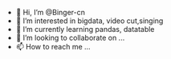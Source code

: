 - 👋 Hi, I’m @Binger-cn
- 👀 I’m interested in bigdata, video cut,singing
- 🌱 I’m currently learning pandas, datatable 
- 💞️ I’m looking to collaborate on ...
- 📫 How to reach me ...

<!---
Binger-cn/Binger-cn is a ✨ special ✨ repository because its `README.md` (this file) appears on your GitHub profile.
You can click the Preview link to take a look at your changes.
--->

